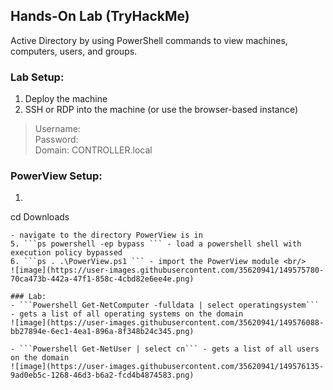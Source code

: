 ## Hands-On Lab (TryHackMe)
Active Directory by using PowerShell commands to view machines, computers, users, and groups.

### Lab Setup:
1. Deploy the machine
2. SSH or RDP into the machine (or use the browser-based instance)
> Username:  
Password:  
Domain: CONTROLLER.local

### PowerView Setup:
1. ```ps
cd Downloads
``` 
- navigate to the directory PowerView is in
5. ```ps powershell -ep bypass ``` - load a powershell shell with execution policy bypassed
6. ```ps . .\PowerView.ps1 ``` - import the PowerView module <br/>
![image](https://user-images.githubusercontent.com/35620941/149575780-70ca473b-442a-47f1-858c-4cbd82e6ee4e.png)

### Lab:
- ```Powershell Get-NetComputer -fulldata | select operatingsystem``` - gets a list of all operating systems on the domain
![image](https://user-images.githubusercontent.com/35620941/149576088-bb27894e-6ec1-4ea1-896a-8f348b24c345.png)

- ```Powershell Get-NetUser | select cn``` - gets a list of all users on the domain
![image](https://user-images.githubusercontent.com/35620941/149576135-9ad0eb5c-1268-46d3-b6a2-fcd4b4874583.png)
